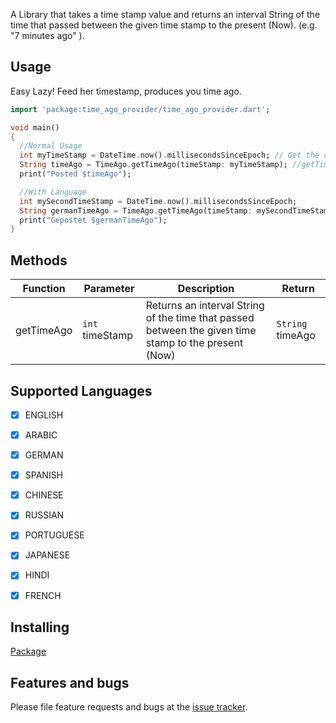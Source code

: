 A Library that takes a time stamp value and returns an interval String of the time that passed between the given time stamp to the present (Now). (e.g. "7 minutes ago" ).

## Usage

Easy Lazy!
Feed her timestamp, produces you time ago.

```dart
import 'package:time_ago_provider/time_ago_provider.dart';

void main()
{
  //Normal Usage
  int myTimeStamp = DateTime.now().millisecondsSinceEpoch; // Get the current time stamp
  String timeAgo = TimeAgo.getTimeAgo(timeStamp: myTimeStamp); //getTimeAgo(int timeStamp) returns a String " X minutes/hours/days/months/years ago ..."
  print("Posted $timeAgo");

  //With Language
  int mySecondTimeStamp = DateTime.now().millisecondsSinceEpoch;
  String germanTimeAgo = TimeAgo.getTimeAgo(timeStamp: mySecondTimeStamp, language: Language.GERMAN); //Default Language ENGLISH
  print("Gepostet $germanTimeAgo");
}
```


## Methods

|Function|Parameter|Description|Return|
|--|--|--|--|
|getTimeAgo|`int` timeStamp|Returns an interval String of the time that passed between the given time stamp to the present (Now)|`String` timeAgo|


## Supported Languages

- [x] ENGLISH
- [x] ARABIC
- [x] GERMAN
- [x] SPANISH
- [x] CHINESE
- [x] RUSSIAN
- [x] PORTUGUESE
- [x] JAPANESE
- [x] HINDI
- [x] FRENCH


## Installing
[Package](https://pub.dartlang.org/packages/time_ago_provider)

## Features and bugs

Please file feature requests and bugs at the [issue tracker][tracker].

[tracker]: https://github.com/BaderEddineOuaich/time_ago_provider/issues


